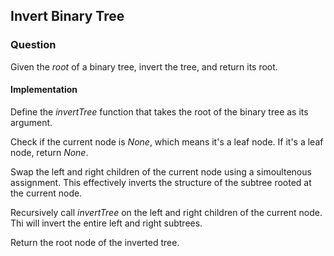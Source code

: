 ## Invert Binary Tree

### Question

Given the *root* of a binary tree, invert the tree, and return its root.

#### Implementation

Define the *invertTree* function that takes the root of the binary tree as its argument.

Check if the current node is *None*, which means it's a leaf node. If it's a leaf node, return *None*.

Swap the left and right children of the current node using a simoultenous assignment. This effectively inverts the structure of the subtree rooted at the current node.

Recursively call *invertTree* on the left and right children of the current node. Thi will invert the entire left and right subtrees.

Return the root node of the inverted tree.

